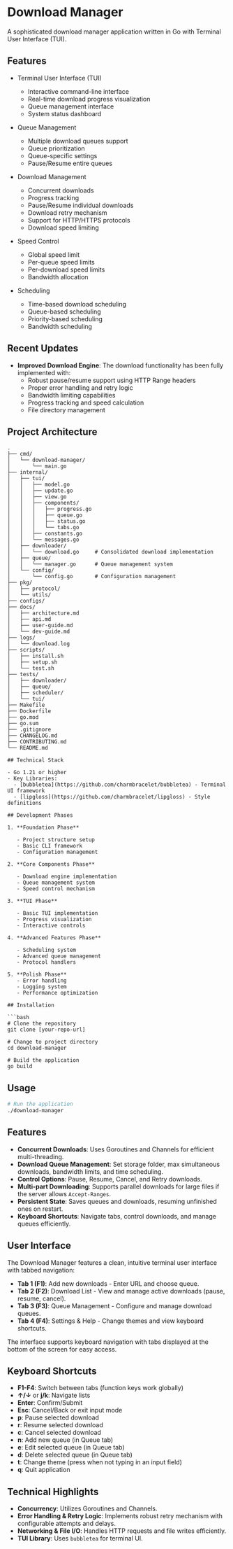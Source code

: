 # Download Manager

A sophisticated download manager application written in Go with Terminal User Interface (TUI).

## Features

- Terminal User Interface (TUI)

  - Interactive command-line interface
  - Real-time download progress visualization
  - Queue management interface
  - System status dashboard

- Queue Management

  - Multiple download queues support
  - Queue prioritization
  - Queue-specific settings
  - Pause/Resume entire queues

- Download Management

  - Concurrent downloads
  - Progress tracking
  - Pause/Resume individual downloads
  - Download retry mechanism
  - Support for HTTP/HTTPS protocols
  - Download speed limiting

- Speed Control

  - Global speed limit
  - Per-queue speed limits
  - Per-download speed limits
  - Bandwidth allocation

- Scheduling
  - Time-based download scheduling
  - Queue-based scheduling
  - Priority-based scheduling
  - Bandwidth scheduling

## Recent Updates

- **Improved Download Engine**: The download functionality has been fully implemented with:
  - Robust pause/resume support using HTTP Range headers
  - Proper error handling and retry logic
  - Bandwidth limiting capabilities
  - Progress tracking and speed calculation
  - File directory management

## Project Architecture

````
.
├── cmd/
│   └── download-manager/
│       └── main.go
├── internal/
│   ├── tui/
│   │   ├── model.go
│   │   ├── update.go
│   │   ├── view.go
│   │   ├── components/
│   │   │   ├── progress.go
│   │   │   ├── queue.go
│   │   │   ├── status.go
│   │   │   └── tabs.go
│   │   ├── constants.go
│   │   └── messages.go
│   ├── downloader/
│   │   └── download.go     # Consolidated download implementation
│   ├── queue/
│   │   └── manager.go      # Queue management system
│   └── config/
│       └── config.go       # Configuration management
├── pkg/
│   ├── protocol/
│   └── utils/
├── configs/
├── docs/
│   ├── architecture.md
│   ├── api.md
│   ├── user-guide.md
│   └── dev-guide.md
├── logs/
│   └── download.log
├── scripts/
│   ├── install.sh
│   ├── setup.sh
│   └── test.sh
├── tests/
│   ├── downloader/
│   ├── queue/
│   ├── scheduler/
│   └── tui/
├── Makefile
├── Dockerfile
├── go.mod
├── go.sum
├── .gitignore
├── CHANGELOG.md
├── CONTRIBUTING.md
└── README.md

## Technical Stack

- Go 1.21 or higher
- Key Libraries:
  - [bubbletea](https://github.com/charmbracelet/bubbletea) - Terminal UI framework
  - [lipgloss](https://github.com/charmbracelet/lipgloss) - Style definitions

## Development Phases

1. **Foundation Phase**

   - Project structure setup
   - Basic CLI framework
   - Configuration management

2. **Core Components Phase**

   - Download engine implementation
   - Queue management system
   - Speed control mechanism

3. **TUI Phase**

   - Basic TUI implementation
   - Progress visualization
   - Interactive controls

4. **Advanced Features Phase**

   - Scheduling system
   - Advanced queue management
   - Protocol handlers

5. **Polish Phase**
   - Error handling
   - Logging system
   - Performance optimization

## Installation

```bash
# Clone the repository
git clone [your-repo-url]

# Change to project directory
cd download-manager

# Build the application
go build
````

## Usage

```bash
# Run the application
./download-manager
```

## Features

- **Concurrent Downloads**: Uses Goroutines and Channels for efficient multi-threading.
- **Download Queue Management**: Set storage folder, max simultaneous downloads, bandwidth limits, and time scheduling.
- **Control Options**: Pause, Resume, Cancel, and Retry downloads.
- **Multi-part Downloading**: Supports parallel downloads for large files if the server allows `Accept-Ranges`.
- **Persistent State**: Saves queues and downloads, resuming unfinished ones on restart.
- **Keyboard Shortcuts**: Navigate tabs, control downloads, and manage queues efficiently.

## User Interface

The Download Manager features a clean, intuitive terminal user interface with tabbed navigation:

- **Tab 1 (F1)**: Add new downloads - Enter URL and choose queue.
- **Tab 2 (F2)**: Download List - View and manage active downloads (pause, resume, cancel).
- **Tab 3 (F3)**: Queue Management - Configure and manage download queues.
- **Tab 4 (F4)**: Settings & Help - Change themes and view keyboard shortcuts.

The interface supports keyboard navigation with tabs displayed at the bottom of the screen for easy access.

## Keyboard Shortcuts

- **F1-F4**: Switch between tabs (function keys work globally)
- **↑/↓** or **j/k**: Navigate lists
- **Enter**: Confirm/Submit
- **Esc**: Cancel/Back or exit input mode
- **p**: Pause selected download
- **r**: Resume selected download
- **c**: Cancel selected download
- **n**: Add new queue (in Queue tab)
- **e**: Edit selected queue (in Queue tab)
- **d**: Delete selected queue (in Queue tab)
- **t**: Change theme (press when not typing in an input field)
- **q**: Quit application

## Technical Highlights

- **Concurrency**: Utilizes Goroutines and Channels.
- **Error Handling & Retry Logic**: Implements robust retry mechanism with configurable attempts and delays.
- **Networking & File I/O**: Handles HTTP requests and file writes efficiently.
- **TUI Library**: Uses `bubbletea` for terminal UI.
